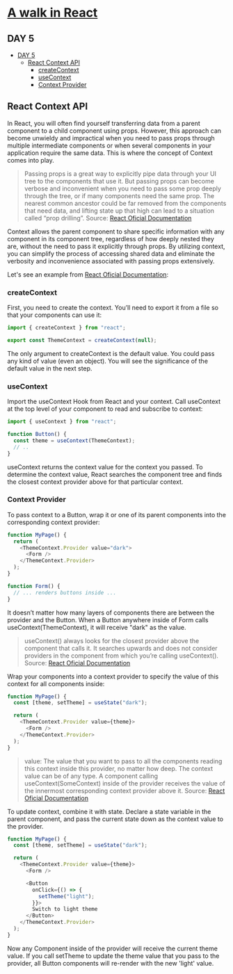 # [A walk in React](/README.md)

## DAY 5

- [DAY 5](#day-5)
  - [React Context API](#react-context-api)
    - [createContext](#createcontext)
    - [useContext](#usecontext)
    - [Context Provider](#context-provider)

## React Context API

In React, you will often find yourself transferring data from a parent component to a child component using props. However, this approach can become unwieldy and impractical when you need to pass props through multiple intermediate components or when several components in your application require the same data. This is where the concept of Context comes into play.

> Passing props is a great way to explicitly pipe data through your UI tree to the components that use it.
> But passing props can become verbose and inconvenient when you need to pass some prop deeply through the tree, or if many components need the same prop. The nearest common ancestor could be far removed from the components that need data, and lifting state up that high can lead to a situation called “prop drilling”.
> Source: [React Oficial Documentation](https://react.dev/learn/passing-data-deeply-with-context)

Context allows the parent component to share specific information with any component in its component tree, regardless of how deeply nested they are, without the need to pass it explicitly through props. By utilizing context, you can simplify the process of accessing shared data and eliminate the verbosity and inconvenience associated with passing props extensively.

Let's see an example from [React Oficial Documentation](https://react.dev/):

### createContext

First, you need to create the context. You’ll need to export it from a file so that your components can use it:

```javascript
import { createContext } from "react";

export const ThemeContext = createContext(null);
```

The only argument to createContext is the default value. You could pass any kind of value (even an object). You will see the significance of the default value in the next step.

### useContext

Import the useContext Hook from React and your context. Call useContext at the top level of your component to read and subscribe to context:

```javascript
import { useContext } from "react";

function Button() {
  const theme = useContext(ThemeContext);
  // ..
}
```

useContext returns the context value for the context you passed. To determine the context value, React searches the component tree and finds the closest context provider above for that particular context.

### Context Provider

To pass context to a Button, wrap it or one of its parent components into the corresponding context provider:

```javascript
function MyPage() {
  return (
    <ThemeContext.Provider value="dark">
      <Form />
    </ThemeContext.Provider>
  );
}

function Form() {
  // ... renders buttons inside ...
}
```

It doesn’t matter how many layers of components there are between the provider and the Button. When a Button anywhere inside of Form calls useContext(ThemeContext), it will receive "dark" as the value.

> useContext() always looks for the closest provider above the component that calls it. It searches upwards and does not consider providers in the component from which you’re calling useContext().
> Source: [React Oficial Documentation](https://react.dev/reference/react/useContext#usage)

Wrap your components into a context provider to specify the value of this context for all components inside:

```javascript
function MyPage() {
  const [theme, setTheme] = useState("dark");

  return (
    <ThemeContext.Provider value={theme}>
      <Form />
    </ThemeContext.Provider>
  );
}
```

> value: The value that you want to pass to all the components reading this context inside this provider, no matter how deep. The context value can be of any type. A component calling useContext(SomeContext) inside of the provider receives the value of the innermost corresponding context provider above it.
> Source: [React Oficial Documentation](https://react.dev/reference/react/createContext#provider)

To update context, combine it with state. Declare a state variable in the parent component, and pass the current state down as the context value to the provider.

```javascript
function MyPage() {
  const [theme, setTheme] = useState("dark");

  return (
    <ThemeContext.Provider value={theme}>
      <Form />

      <Button
        onClick={() => {
          setTheme("light");
        }}>
        Switch to light theme
      </Button>
    </ThemeContext.Provider>
  );
}
```

Now any Component inside of the provider will receive the current theme value. If you call setTheme to update the theme value that you pass to the provider, all Button components will re-render with the new 'light' value.
